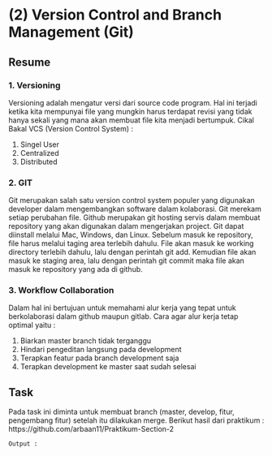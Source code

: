 <h1>(2) Version Control and Branch Management (Git)</h1>

<h2>Resume</h2>
<h3>1. Versioning</h3>
<p>
    Versioning adalah mengatur versi dari source code program. Hal ini terjadi ketika kita mempunyai file yang mungkin harus terdapat revisi yang tidak hanya sekali yang mana akan membuat file kita menjadi bertumpuk. 
    Cikal Bakal VCS (Version Control System) :
    <ol>
        <li>Singel User</li>
        <li>Centralized</li>
        <li>Distributed</li>
    </ol>

</p>

<h3>2. GIT</h3>
<p>
    Git merupakan salah satu version control system populer yang digunakan developer dalam mengembangkan software dalam kolaborasi. Git merekam setiap perubahan file. Github merupakan git hosting servis dalam membuat repository yang akan digunakan dalam mengerjakan project. Git dapat diinstall melalui Mac, Windows, dan Linux. Sebelum masuk ke repository, file harus melalui taging area terlebih dahulu. File akan masuk ke working directory terlebih dahulu, lalu dengan perintah git add. Kemudian file akan masuk ke staging area, lalu dengan perintah git commit maka file akan masuk ke repository yang ada di github.

<h3>3. Workflow Collaboration</h3>
<p>
    Dalam hal ini bertujuan untuk memahami alur kerja yang tepat untuk berkolaborasi dalam github maupun gitlab. Cara agar alur kerja tetap optimal yaitu :
    <ol>
        <li>Biarkan master branch tidak terganggu</li>
        <li>Hindari pengeditan langsung pada development</li>
        <li>Terapkan featur pada branch development saja</li>
        <li>Terapkan development ke master saat sudah selesai</li>
    </ol>
</p>

<h2>Task</h2>
<p>
    Pada task ini diminta untuk membuat branch (master, develop, fitur, pengembang fitur) setelah itu dilakukan merge.
    Berikut hasil dari praktikum :
    https://github.com/arbaan11/Praktikum-Section-2

    Output :

</p>
